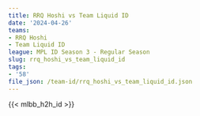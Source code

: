 ```yaml
---
title: RRQ Hoshi vs Team Liquid ID
date: '2024-04-26'
teams:
- RRQ Hoshi
- Team Liquid ID
league: MPL ID Season 3 - Regular Season
slug: rrq_hoshi_vs_team_liquid_id
tags:
- '58'
file_json: /team-id/rrq_hoshi_vs_team_liquid_id.json
---
```


{{< mlbb_h2h_id >}}

